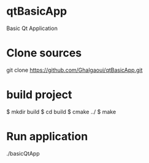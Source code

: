 # qtBasicApp
Basic Qt Application 

# Clone sources
git clone https://github.com/Ghalgaoui/qtBasicApp.git

# build project
$ mkdir build
$ cd build
$ cmake ../
$ make 

# Run application 
./basicQtApp
